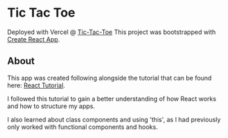 # Tic Tac Toe
Deployed with Vercel @ [Tic-Tac-Toe](https://tic-tac-toe-lake-mu.vercel.app/)
This project was bootstrapped with [Create React App](https://github.com/facebook/create-react-app).

## About

This app was created following alongside the tutorial that can be found here: [React Tutorial](https://reactjs.org/tutorial/tutorial.html).

I followed this tutorial to gain a better understanding of how React works and how to structure my apps.

I also learned about class components and using 'this', as I had previously only worked with functional components and hooks.
